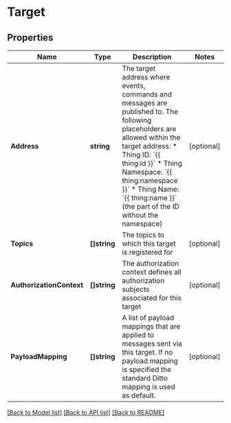 # Target

## Properties

Name | Type | Description | Notes
------------ | ------------- | ------------- | -------------
**Address** | **string** | The target address where events, commands and messages are published to. The following placeholders are allowed within the target address:  * Thing ID: &#x60;{{ thing:id }}&#x60;  * Thing Namespace: &#x60;{{ thing:namespace }}&#x60;  * Thing Name: &#x60;{{ thing:name }}&#x60; (the part of the ID without the namespace) | [optional] 
**Topics** | **[]string** | The topics to which this target is registered for | [optional] 
**AuthorizationContext** | **[]string** | The authorization context defines all authorization subjects associated for this target | [optional] 
**PayloadMapping** | **[]string** | A list of payload mappings that are applied to messages sent via this target. If no payload mapping is specified the standard Ditto mapping is used as default. | [optional] 

[[Back to Model list]](../README.md#documentation-for-models) [[Back to API list]](../README.md#documentation-for-api-endpoints) [[Back to README]](../README.md)


